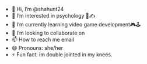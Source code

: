 - 👋 Hi, I’m @shahunt24
- 👀 I’m interested in psychology 📖✍
- 🌱 I’m currently learning video game development🎮🕹
- 💞️ I’m looking to collaborate on
- 📫 How to reach me email
- 😄 Pronouns: she/her
- ⚡ Fun fact: im double jointed in my knees.
